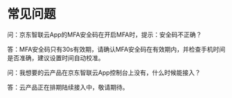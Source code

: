 # 常见问题
问：京东智联云App的MFA安全码在开启MFA时，提示：安全码不正确？

答：MFA安全码只有30s有效期，请确认MFA安全码在有效期内，并检查手机时间是否准确，建议设置时间自动校准。


问：我想要的云产品在京东智联云App控制台上没有，什么时候能接入？

答：云产品正在排期陆续接入中，敬请期待。
